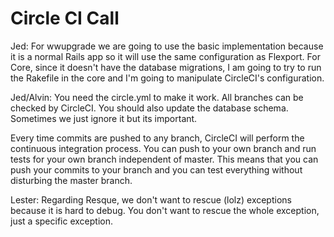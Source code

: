 # Circle CI Call

Jed: For wwupgrade we are going to use the basic implementation because it is a normal Rails app so it will use the same configuration as Flexport. For Core, since it doesn't have the database migrations, I am going to try to run the Rakefile in the core and I'm going to manipulate CircleCI's configuration.

Jed/Alvin: You need the circle.yml to make it work. All branches can be checked by CircleCI. You should also update the database schema. Sometimes we just ignore it but its important.

Every time commits are pushed to any branch, CircleCI will perform the continuous integration process. You can push to your own branch and run tests for your own branch independent of master. This means that you can push your commits to your branch and you can test everything without disturbing the master branch.

Lester: Regarding Resque, we don't want to rescue (lolz) exceptions because it is hard to debug. You don't want to rescue the whole exception, just a specific exception.


